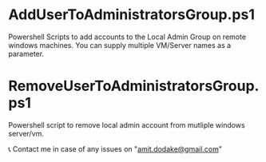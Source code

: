 # AddUserToAdministratorsGroup.ps1
Powershell Scripts to add accounts to the Local Admin Group on remote windows machines. You can supply multiple VM/Server names as a parameter.

# RemoveUserToAdministratorsGroup.ps1
Powershell script to remove local admin account from mutliple windows server/vm.

📞 Contact me in case of any issues on "amit.dodake@gmail.com"
